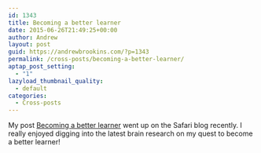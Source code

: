```yaml
---
id: 1343
title: Becoming a better learner
date: 2015-06-26T21:49:25+00:00
author: Andrew
layout: post
guid: https://andrewbrookins.com/?p=1343
permalink: /cross-posts/becoming-a-better-learner/
aptap_post_setting:
  - "1"
lazyload_thumbnail_quality:
  - default
categories:
  - Cross-posts
---
```

My post <a href="https://blog.safaribooksonline.com/2015/05/14/becoming-a-better-learner/" target="_blank">Becoming a better learner</a> went up on the Safari blog recently. I really enjoyed digging into the latest brain research on my quest to become a better learner!